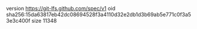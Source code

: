 version https://git-lfs.github.com/spec/v1
oid sha256:15da63817eb42dc08694528f3a4110d32e2db1d3b69ab5e771c0f3a53e3c400f
size 11348

